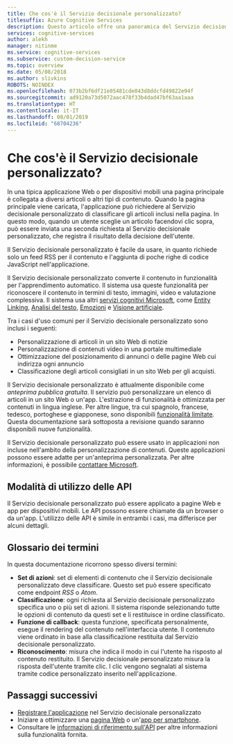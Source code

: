 ```yaml
---
title: Che cos'è il Servizio decisionale personalizzato?
titlesuffix: Azure Cognitive Services
description: Questo articolo offre una panoramica del Servizio decisionale personalizzato.
services: cognitive-services
author: alekh
manager: nitinme
ms.service: cognitive-services
ms.subservice: custom-decision-service
ms.topic: overview
ms.date: 05/08/2018
ms.author: slivkins
ROBOTS: NOINDEX
ms.openlocfilehash: 073b2bf6df21e05481cde043d8ddcfd49822e94f
ms.sourcegitcommit: ad9120a73d5072aac478f33b4dad47bf63aa1aaa
ms.translationtype: HT
ms.contentlocale: it-IT
ms.lasthandoff: 08/01/2019
ms.locfileid: "68704236"
---
```

# <a name="what-is-custom-decision-service"></a>Che cos'è il Servizio decisionale personalizzato?

In una tipica applicazione Web o per dispositivi mobili una pagina principale è collegata a diversi articoli o altri tipi di contenuto. Quando la pagina principale viene caricata, l'applicazione può richiedere al Servizio decisionale personalizzato di classificare gli articoli inclusi nella pagina. In questo modo, quando un utente sceglie un articolo facendovi clic sopra, può essere inviata una seconda richiesta al Servizio decisionale personalizzato, che registra il risultato della decisione dell'utente.

Il Servizio decisionale personalizzato è facile da usare, in quanto richiede solo un feed RSS per il contenuto e l'aggiunta di poche righe di codice JavaScript nell'applicazione.

Il Servizio decisionale personalizzato converte il contenuto in funzionalità per l'apprendimento automatico. Il sistema usa queste funzionalità per riconoscere il contenuto in termini di testo, immagini, video e valutazione complessiva. Il sistema usa altri [servizi cognitivi Microsoft](https://www.microsoft.com/cognitive-services), come [Entity Linking](../entitylinking/home.md), [Analisi del testo](../text-analytics/overview.md), [Emozioni](../emotion/home.md) e [Visione artificiale](../computer-vision/home.md).

Tra i casi d'uso comuni per il Servizio decisionale personalizzato sono inclusi i seguenti:

* Personalizzazione di articoli in un sito Web di notizie
* Personalizzazione di contenuti video in una portale multimediale
* Ottimizzazione del posizionamento di annunci o delle pagine Web cui indirizza ogni annuncio
* Classificazione degli articoli consigliati in un sito Web per gli acquisti.

Il Servizio decisionale personalizzato è attualmente disponibile come *anteprima pubblica gratuita*. Il servizio può personalizzare un elenco di articoli in un sito Web o un'app. L'estrazione di funzionalità è ottimizzata per contenuti in lingua inglese. Per altre lingue, tra cui spagnolo, francese, tedesco, portoghese e giapponese, sono disponibili [funzionalità limitate](../text-analytics/overview.md). Questa documentazione sarà sottoposta a revisione quando saranno disponibili nuove funzionalità.

Il Servizio decisionale personalizzato può essere usato in applicazioni non incluse nell'ambito della personalizzazione di contenuti. Queste applicazioni possono essere adatte per un'anteprima personalizzata. Per altre informazioni, è possibile [contattare Microsoft](https://azure.microsoft.com/overview/sales-number/).

## <a name="api-usage-modes"></a>Modalità di utilizzo delle API

Il Servizio decisionale personalizzato può essere applicato a pagine Web e app per dispositivi mobili. Le API possono essere chiamate da un browser o da un'app. L'utilizzo delle API è simile in entrambi i casi, ma differisce per alcuni dettagli.

## <a name="glossary-of-terms"></a>Glossario dei termini

In questa documentazione ricorrono spesso diversi termini:

* **Set di azioni**: set di elementi di contenuto che il Servizio decisionale personalizzato deve classificare. Questo set può essere specificato come endpoint *RSS* o *Atom*.
* **Classificazione**: ogni richiesta al Servizio decisionale personalizzato specifica uno o più set di azioni. Il sistema risponde selezionando tutte le opzioni di contenuto da questi set e li restituisce in ordine classificato.
* **Funzione di callback**: questa funzione, specificata personalmente, esegue il rendering del contenuto nell'interfaccia utente. Il contenuto viene ordinato in base alla classificazione restituita dal Servizio decisionale personalizzato.
* **Riconoscimento**: misura che indica il modo in cui l'utente ha risposto al contenuto restituito. Il Servizio decisionale personalizzato misura la risposta dell'utente tramite clic. I clic vengono segnalati al sistema tramite codice personalizzato inserito nell'applicazione.

## <a name="next-steps"></a>Passaggi successivi

* [Registrare l'applicazione](custom-decision-service-get-started-register.md) nel Servizio decisionale personalizzato
* Iniziare a ottimizzare una [pagina Web](custom-decision-service-get-started-browser.md) o un'[app per smartphone](custom-decision-service-get-started-app.md).
* Consultare le [informazioni di riferimento sull'API](custom-decision-service-api-reference.md) per altre informazioni sulla funzionalità fornita.
